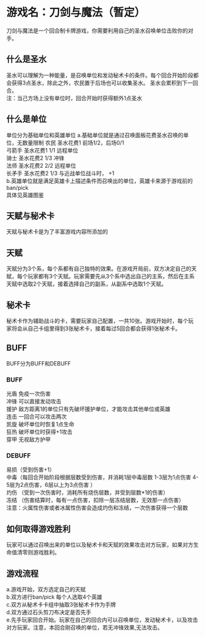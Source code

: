 # 游戏名：刀剑与魔法（暂定）
刀剑与魔法是一个回合制卡牌游戏，你需要利用自己的圣水召唤单位击败你的对手。
## 什么是圣水
圣水可以理解为一种能量，是召唤单位和发动秘术卡的条件。每个回合开始阶段都会获得3点圣水，除此之外，农民置于后场也可以收集圣水。 圣水会累积到下一回合。
<br>注：当己方场上没有单位时，回合开始时获得额外1点圣水

## 什么是单位
单位分为基础单位和英雄单位
a.基础单位就是通过召唤面板花费圣水召唤的单位，无数量限制
农民 圣水花费1	 前场1/2，后场0/1<br>
弓箭手 圣水花费1  1/1 远程单位<br>
骑士 圣水花费2  1/3 冲锋<br>
法师 圣水花费2  2/2 远程单位<br>
长矛手 圣水花费2  1/3 与近战单位战斗时， +1 <br>
b.英雄单位就是满足英雄卡上描述条件而召唤出的单位，英雄卡来源于游戏前的ban/pick<br>
具体见英雄图鉴<br>

## 天赋与秘术卡
天赋与秘术卡是为了丰富游戏内容所添加的
## 天赋
天赋分为3个系，每个系都有自己独特的效果。在游戏开局前，双方决定自己的天赋，每个玩家都有3个天赋。玩家需要先从3个系中选出自己的主系，然后在主系天赋中选取2个天赋，接着选择自己的副系，从副系中选取1个天赋。
## 秘术卡
秘术卡作为辅助战斗的卡，需要玩家自己配置，一共10张。游戏开始时，每个玩家将会从自己卡组里得到3张秘术卡，接着每过5回合都会获得1张秘术卡。

## BUFF
BUFF分为BUFF和DEBUFF
### BUFF
光盾 免疫一次伤害<br>
冲锋 可以直接发动攻击<br>
援护 敌方距离1的单位只有先破坏援护单位，才能攻击其他单位或英雄<br>
连击 一回合可以攻击两次<br>
凯旋 破坏单位时恢复1点生命<br>
狂热 破坏单位时获得+1攻击<br>
穿甲 无视敌方护甲<br>
### DEBUFF
易损（受到伤害+1）<br>
中毒（每回合开始阶段根据层数受到伤害，并消耗1层中毒层数 1-3层为1点伤害 4-5层为2点伤害，6层以上为3点伤害 ）<br>
灼伤 （受到一次伤害时，消耗所有烧伤层数，并受到层数*1的伤害）<br>
冻结 （伤害结算时，每有一点伤害，扣除一层冻结层数，无效那一点伤害） <br>
注意：火属性伤害或者冰属性伤害会造成灼伤和冻结，一次伤害获得一个层数<br>

## 如何取得游戏胜利
玩家可以通过召唤出来的单位以及秘术卡和天赋的效果攻击对方玩家，如果对方生命值清零则游戏胜利。

## 游戏流程
a.游戏开始，双方选定自己的天赋<br>
b.双方进行ban/pick 每个人选取4个英雄<br>
c.双方从秘术卡卡组中抽取3张秘术卡作为手牌<br>
d.双方通过石头剪刀布决定是否先手<br>
e.先手玩家回合开始。玩家在自己的回合内可以召唤单位，发动秘术卡，以及攻击对方玩家。注意，本回合刚召唤的单位，若无冲锋效果,无法攻击。
